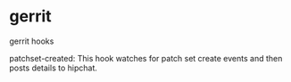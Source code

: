 gerrit
======

gerrit hooks

patchset-created:
  This hook watches for patch set create events and then posts details to hipchat.


